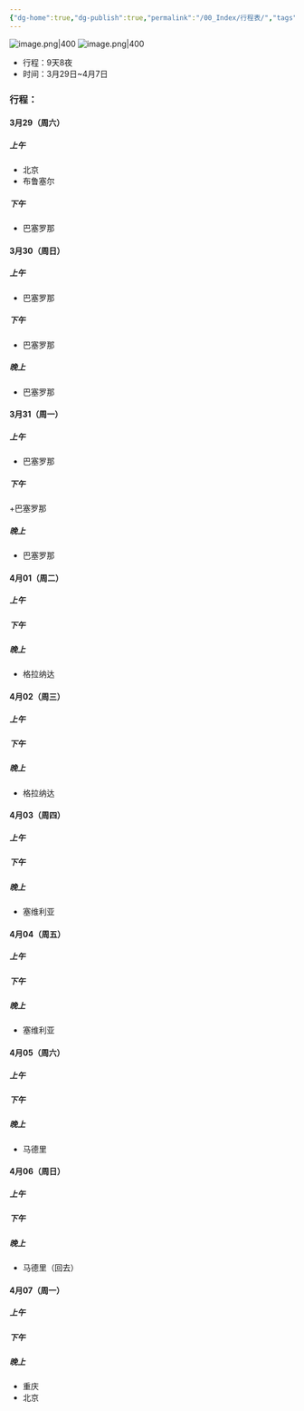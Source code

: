 ```yaml
---
{"dg-home":true,"dg-publish":true,"permalink":"/00_Index/行程表/","tags":["gardenEntry"],"dgPassFrontmatter":true}
---
```


![image.png|400](https://obsidan-1314364309.cos.ap-beijing.myqcloud.com/obsidan/20250302032122364.png)
![image.png|400](https://obsidan-1314364309.cos.ap-beijing.myqcloud.com/obsidan/20250302032348414.png)



+ 行程：9天8夜
+ 时间：3月29日~4月7日


### 行程：
#### 3月29（周六）
##### 上午
+ 北京
+ 布鲁塞尔
##### 下午
+ 巴塞罗那
#### 3月30（周日）
##### 上午
+ 巴塞罗那
##### 下午
+  巴塞罗那
##### 晚上
+ 巴塞罗那
#### 3月31（周一）
##### 上午
+ 巴塞罗那
##### 下午
+巴塞罗那
##### 晚上
+ 巴塞罗那
#### 4月01（周二）
##### 上午
##### 下午
##### 晚上
+ 格拉纳达
#### 4月02（周三）
##### 上午
##### 下午
##### 晚上
+ 格拉纳达
#### 4月03（周四）
##### 上午
##### 下午
##### 晚上
+ 塞维利亚
#### 4月04（周五）
##### 上午
##### 下午
##### 晚上
+ 塞维利亚
#### 4月05（周六）
##### 上午
##### 下午
##### 晚上
 + 马德里
#### 4月06（周日）
##### 上午
##### 下午
##### 晚上
+ 马德里（回去）
#### 4月07（周一）
##### 上午
##### 下午
##### 晚上
+ 重庆
+ 北京

	